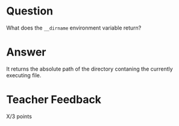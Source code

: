 # Question

What does the `__dirname` environment variable return? 

# Answer
It returns the absolute path of the directory contaning the currently executing file.
# Teacher Feedback

X/3 points